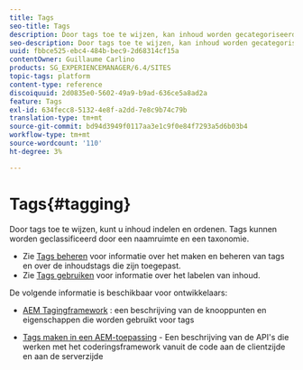 ```yaml
---
title: Tags
seo-title: Tags
description: Door tags toe te wijzen, kan inhoud worden gecategoriseerd en ingedeeld
seo-description: Door tags toe te wijzen, kan inhoud worden gecategoriseerd en ingedeeld
uuid: fbbce525-ebc4-484b-bec9-2d68314cf15a
contentOwner: Guillaume Carlino
products: SG_EXPERIENCEMANAGER/6.4/SITES
topic-tags: platform
content-type: reference
discoiquuid: 2d0835e0-5602-49a9-b9ad-636ce5a8ad2a
feature: Tags
exl-id: 634fecc8-5132-4e8f-a2dd-7e8c9b74c79b
translation-type: tm+mt
source-git-commit: bd94d3949f0117aa3e1c9f0e84f7293a5d6b03b4
workflow-type: tm+mt
source-wordcount: '110'
ht-degree: 3%

---
```


# Tags{#tagging}

Door tags toe te wijzen, kunt u inhoud indelen en ordenen. Tags kunnen worden geclassificeerd door een naamruimte en een taxonomie.

* Zie [Tags beheren](/help/sites-administering/tags.md) voor informatie over het maken en beheren van tags en over de inhoudstags die zijn toegepast.
* Zie [Tags gebruiken](/help/sites-authoring/tags.md) voor informatie over het labelen van inhoud.

De volgende informatie is beschikbaar voor ontwikkelaars:

* [AEM Tagingframework](/help/sites-developing/framework.md) : een beschrijving van de knooppunten en eigenschappen die worden gebruikt voor tags

* [Tags maken in een AEM-toepassing](/help/sites-developing/building.md)  - Een beschrijving van de API&#39;s die werken met het coderingsframework vanuit de code aan de clientzijde en aan de serverzijde
